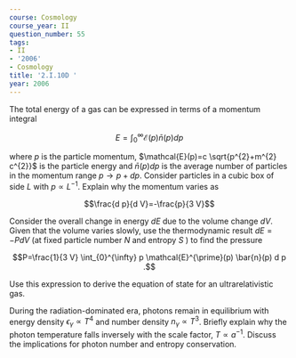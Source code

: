 ```yaml
---
course: Cosmology
course_year: II
question_number: 55
tags:
- II
- '2006'
- Cosmology
title: '2.I.10D '
year: 2006
---
```



The total energy of a gas can be expressed in terms of a momentum integral

$$E=\int_{0}^{\infty} \mathcal{E}(p) \bar{n}(p) d p$$

where $p$ is the particle momentum, $\mathcal{E}(p)=c \sqrt{p^{2}+m^{2} c^{2}}$ is the particle energy and $\bar{n}(p) d p$ is the average number of particles in the momentum range $p \rightarrow p+d p$. Consider particles in a cubic box of side $L$ with $p \propto L^{-1}$. Explain why the momentum varies as

$$\frac{d p}{d V}=-\frac{p}{3 V}$$

Consider the overall change in energy $d E$ due to the volume change $d V$. Given that the volume varies slowly, use the thermodynamic result $d E=-P d V$ (at fixed particle number $N$ and entropy $S$ ) to find the pressure

$$P=\frac{1}{3 V} \int_{0}^{\infty} p \mathcal{E}^{\prime}(p) \bar{n}(p) d p .$$

Use this expression to derive the equation of state for an ultrarelativistic gas.

During the radiation-dominated era, photons remain in equilibrium with energy density $\epsilon_{\gamma} \propto T^{4}$ and number density $n_{\gamma} \propto T^{3}$. Briefly explain why the photon temperature falls inversely with the scale factor, $T \propto a^{-1}$. Discuss the implications for photon number and entropy conservation.